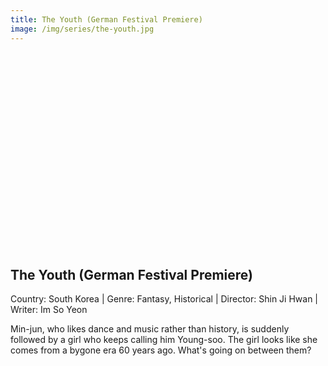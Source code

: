 ```yaml
---
title: The Youth (German Festival Premiere)
image: /img/series/the-youth.jpg
---
```

<iframe width="560" height="315" src="" frameborder="0" allow="accelerometer; autoplay; encrypted-media; gyroscope; picture-in-picture" allowfullscreen></iframe>

## The Youth (German Festival Premiere) 
Country: South Korea | Genre: Fantasy, Historical | Director: Shin Ji Hwan | Writer: Im So Yeon  

Min-jun, who likes dance and music rather than history, is suddenly followed by a girl who keeps calling him Young-soo. The girl looks like she comes from a bygone era 60 years ago. What's going on between them?
